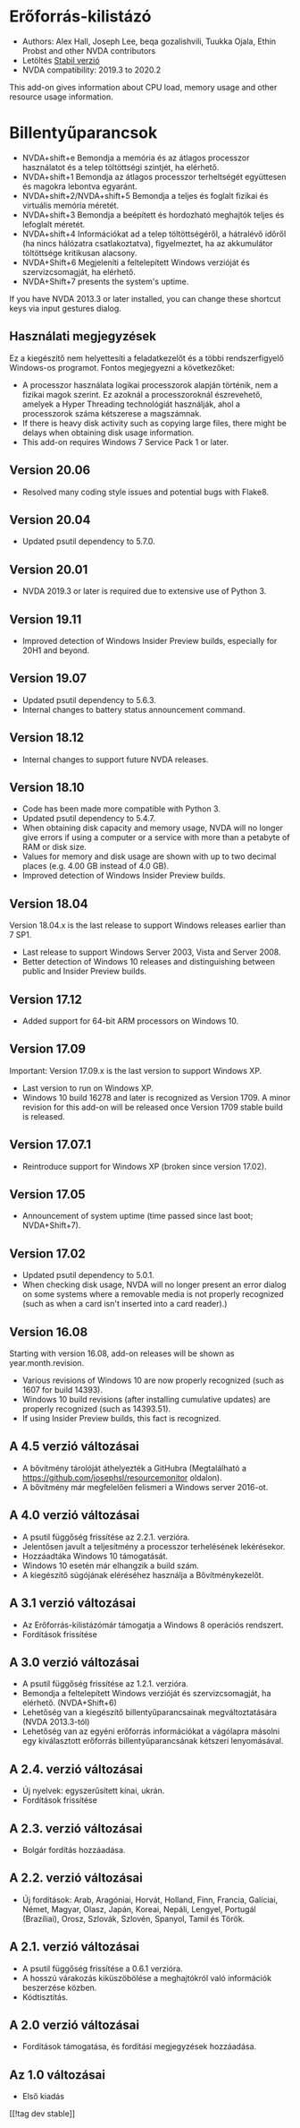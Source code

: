 # Erőforrás-kilistázó #

* Authors: Alex Hall, Joseph Lee, beqa gozalishvili, Tuukka Ojala, Ethin
  Probst and other NVDA contributors
* Letöltés [Stabil verzió][1]
* NVDA compatibility: 2019.3 to 2020.2

This add-on gives information about CPU load, memory usage and other
resource usage information.

# Billentyűparancsok #

* NVDA+shift+e Bemondja a memória és az átlagos processzor használatot és a
  telep töltöttségi szintjét, ha elérhető.
* NVDA+shift+1 Bemondja az átlagos processzor terheltségét együttesen és
  magokra lebontva egyaránt.
* NVDA+shift+2/NVDA+shift+5 Bemondja a teljes és foglalt fizikai és
  virtuális memória méretét.
* NVDA+shift+3 Bemondja a beépített és hordozható meghajtók teljes és
  lefoglalt méretét.
* NVDA+shift+4 Információkat ad a telep töltöttségéről, a hátralévő időről
  (ha nincs hálózatra csatlakoztatva), figyelmeztet, ha az akkumulátor
  töltöttsége kritikusan alacsony.
* NVDA+Shift+6 Megjeleníti a feltelepített Windows verzióját és
  szervizcsomagját, ha elérhető.
* NVDA+Shift+7 presents the system's uptime.

If you have NVDA 2013.3 or later installed, you can change these shortcut
keys via input gestures dialog.

## Használati megjegyzések ##

Ez a kiegészítő nem helyettesíti a feladatkezelőt és a többi rendszerfigyelő
Windows-os programot. Fontos megjegyezni a következőket:

* A processzor használata logikai processzorok alapján történik, nem a
  fizikai magok szerint. Ez azoknál a processzoroknál észrevehető, amelyek a
  Hyper Threading technológiát használják, ahol a processzorok száma
  kétszerese a magszámnak.
* If there is heavy disk activity such as copying large files, there might
  be delays when obtaining disk usage information.
* This add-on requires Windows 7 Service Pack 1 or later.

## Version 20.06

* Resolved many coding style issues and potential bugs with Flake8.

## Version 20.04

* Updated psutil dependency to 5.7.0.

## Version 20.01

* NVDA 2019.3 or later is required due to extensive use of Python 3.

## Version 19.11

* Improved detection of Windows Insider Preview builds, especially for 20H1
  and beyond.

## Version 19.07

* Updated psutil dependency to 5.6.3.
* Internal changes to battery status announcement command.

## Version 18.12

* Internal changes to support future NVDA releases.

## Version 18.10

* Code has been made more compatible with Python 3.
* Updated psutil dependency to 5.4.7.
* When obtaining disk capacity and memory usage, NVDA will no longer give
  errors if using a computer or a service with more than a petabyte of RAM
  or disk size.
* Values for memory and disk usage are shown with up to two decimal places
  (e.g. 4.00 GB instead of 4.0 GB).
* Improved detection of Windows Insider Preview builds.

## Version 18.04

Version 18.04.x is the last release to support Windows releases earlier than
7 SP1.

* Last release to support Windows Server 2003, Vista and Server 2008.
* Better detection of Windows 10 releases and distinguishing between public
  and Insider Preview builds.

## Version 17.12

* Added support for 64-bit ARM processors on Windows 10.

## Version 17.09

Important: Version 17.09.x is the last version to support Windows XP.

* Last version to run on Windows XP.
* Windows 10 build 16278 and later is recognized as Version 1709. A minor
  revision for this add-on will be released once Version 1709 stable build
  is released.

## Version 17.07.1

* Reintroduce support for Windows XP (broken since version 17.02).

## Version 17.05

* Announcement of system uptime (time passed since last boot; NVDA+Shift+7).

## Version 17.02

* Updated psutil dependency to 5.0.1.
* When checking disk usage, NVDA will no longer present an error dialog on
  some systems where a removable media is not properly recognized (such as
  when a card isn't inserted into a card reader).)

## Version 16.08

Starting with version 16.08, add-on releases will be shown as
year.month.revision.

* Various revisions of Windows 10 are now properly recognized (such as 1607
  for build 14393).
* Windows 10 build revisions (after installing cumulative updates) are
  properly recognized (such as 14393.51).
* If using Insider Preview builds, this fact is recognized.

## A 4.5 verzió változásai ##

* A bővítmény tárolóját áthelyezték a GitHubra (Megtalálható a
  https://github.com/josephsl/resourcemonitor oldalon).
* A bővítmény már megfelelően felismeri a Windows server 2016-ot.

## A 4.0 verzió változásai ##

* A psutil függőség frissítése az 2.2.1. verzióra.
* Jelentősen javult a teljesítmény a processzor terhelésének lekérésekor.
* Hozzáadtáka Windows 10 támogatását.
* Windows 10 esetén már elhangzik a build szám.
* A kiegészítő súgójának eléréséhez használja a Bővítménykezelőt.

## A 3.1 verzió változásai ##

* Az Erőforrás-kilistázómár támogatja a Windows 8 operációs rendszert.
* Fordítások frissítése

## A 3.0 verzió változásai ##

* A psutil függőség frissítése az 1.2.1. verzióra.
* Bemondja a feltelepített Windows verzióját és szervizcsomagját, ha
  elérhető. (NVDA+Shift+6)
* Lehetőség van a kiegészítő billentyűparancsainak megváltoztatására (NVDA
  2013.3-tól)
* Lehetőség van az egyéni erőforrás információkat a vágólapra másolni egy
  kiválasztott erőforrás billentyűparancsának kétszeri lenyomásával.

## A 2.4. verzió változásai ##

* Új nyelvek: egyszerűsített kínai, ukrán.
* Fordítások frissítése

## A 2.3. verzió változásai ##

* Bolgár fordítás hozzáadása.

## A 2.2. verzió változásai ##

* Új fordítások: Arab, Aragóniai, Horvát, Holland, Finn, Francia, Galíciai,
  Német, Magyar, Olasz, Japán, Koreai, Nepáli, Lengyel, Portugál
  (Brazíliai), Orosz, Szlovák, Szlovén, Spanyol, Tamil és Török.

## A 2.1. verzió változásai ##

* A psutil függőség frissítése a 0.6.1 verzióra.
* A hosszú várakozás kiküszöbölése a meghajtókról való információk
  beszerzése közben.
* Kódtisztítás.

## A 2.0 verzió változásai ##

* Fordítások támogatása, és fordítási megjegyzések hozzáadása.

## Az 1.0 változásai ##

* Első kiadás

[[!tag dev stable]]

[1]: https://addons.nvda-project.org/files/get.php?file=rm

